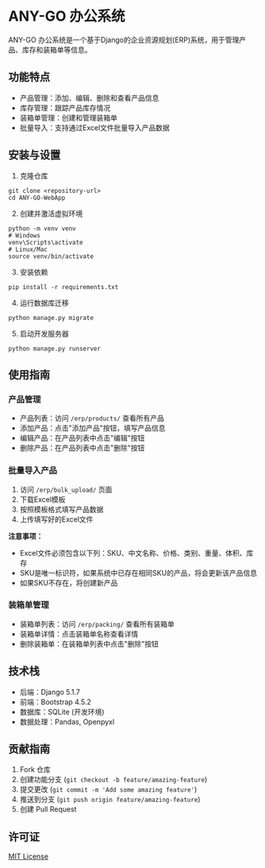 # ANY-GO 办公系统

ANY-GO 办公系统是一个基于Django的企业资源规划(ERP)系统，用于管理产品、库存和装箱单等信息。

## 功能特点

- 产品管理：添加、编辑、删除和查看产品信息
- 库存管理：跟踪产品库存情况
- 装箱单管理：创建和管理装箱单
- 批量导入：支持通过Excel文件批量导入产品数据

## 安装与设置

1. 克隆仓库
```
git clone <repository-url>
cd ANY-GO-WebApp
```

2. 创建并激活虚拟环境
```
python -m venv venv
# Windows
venv\Scripts\activate
# Linux/Mac
source venv/bin/activate
```

3. 安装依赖
```
pip install -r requirements.txt
```

4. 运行数据库迁移
```
python manage.py migrate
```

5. 启动开发服务器
```
python manage.py runserver
```

## 使用指南

### 产品管理

- 产品列表：访问 `/erp/products/` 查看所有产品
- 添加产品：点击"添加产品"按钮，填写产品信息
- 编辑产品：在产品列表中点击"编辑"按钮
- 删除产品：在产品列表中点击"删除"按钮

### 批量导入产品

1. 访问 `/erp/bulk_upload/` 页面
2. 下载Excel模板
3. 按照模板格式填写产品数据
4. 上传填写好的Excel文件

**注意事项：**
- Excel文件必须包含以下列：SKU、中文名称、价格、类别、重量、体积、库存
- SKU是唯一标识符，如果系统中已存在相同SKU的产品，将会更新该产品信息
- 如果SKU不存在，将创建新产品

### 装箱单管理

- 装箱单列表：访问 `/erp/packing/` 查看所有装箱单
- 装箱单详情：点击装箱单名称查看详情
- 删除装箱单：在装箱单列表中点击"删除"按钮

## 技术栈

- 后端：Django 5.1.7
- 前端：Bootstrap 4.5.2
- 数据库：SQLite (开发环境)
- 数据处理：Pandas, Openpyxl

## 贡献指南

1. Fork 仓库
2. 创建功能分支 (`git checkout -b feature/amazing-feature`)
3. 提交更改 (`git commit -m 'Add some amazing feature'`)
4. 推送到分支 (`git push origin feature/amazing-feature`)
5. 创建 Pull Request

## 许可证

[MIT License](LICENSE) 